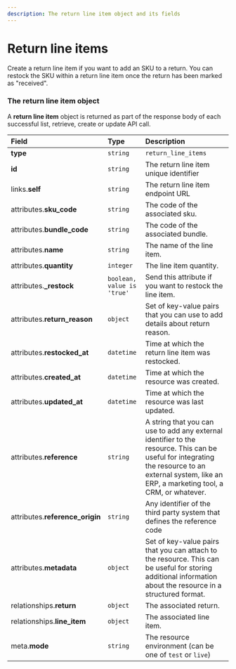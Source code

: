 ```yaml
---
description: The return line item object and its fields
---
```


# Return line items

Create a return line item if you want to add an SKU to a return. You can restock the SKU within a return line item once the return has been marked as "received".


### The return line item object

A **return line item** object is returned as part of the response body of each successful list, retrieve, create or update API call.

| Field | Type | Description |
| :--- | :--- | :--- |
| **type** | `string` | `return_line_items` |
| **id** | `string` | The return line item unique identifier |
| links.**self** | `string` | The return line item endpoint URL |
| attributes.**sku_code** | `string` | The code of the associated sku. |
| attributes.**bundle_code** | `string` | The code of the associated bundle. |
| attributes.**name** | `string` | The name of the line item. |
| attributes.**quantity** | `integer` | The line item quantity. |
| attributes.**_restock** | `boolean, value is 'true'` | Send this attribute if you want to restock the line item. |
| attributes.**return_reason** | `object` | Set of key-value pairs that you can use to add details about return reason. |
| attributes.**restocked_at** | `datetime` | Time at which the return line item was restocked. |
| attributes.**created_at** | `datetime` | Time at which the resource was created. |
| attributes.**updated_at** | `datetime` | Time at which the resource was last updated. |
| attributes.**reference** | `string` | A string that you can use to add any external identifier to the resource. This can be useful for integrating the resource to an external system, like an ERP, a marketing tool, a CRM, or whatever. |
| attributes.**reference_origin** | `string` | Any identifier of the third party system that defines the reference code |
| attributes.**metadata** | `object` | Set of key-value pairs that you can attach to the resource. This can be useful for storing additional information about the resource in a structured format. |
| relationships.**return** | `object` | The associated return. |
| relationships.**line_item** | `object` | The associated line item. |
| meta.**mode** | `string` | The resource environment \(can be one of `test` or `live`\) |

